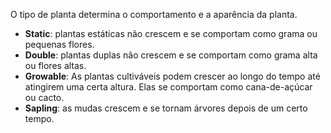 O tipo de planta determina o comportamento e a aparência da planta.

- **Static**: plantas estáticas não crescem e se comportam como grama ou pequenas flores.
- **Double**: plantas duplas não crescem e se comportam como grama alta ou flores altas.
- **Growable**: As plantas cultiváveis ​​podem crescer ao longo do tempo até atingirem uma certa altura.
  Elas se comportam como cana-de-açúcar ou cacto.
- **Sapling**: as mudas crescem e se tornam árvores depois de um certo tempo.
